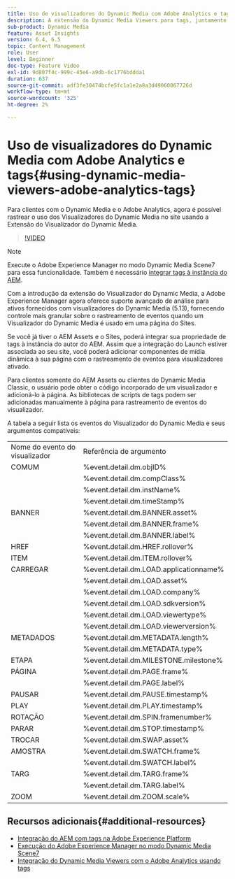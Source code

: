 ```yaml
---
title: Uso de visualizadores do Dynamic Media com Adobe Analytics e tags
description: A extensão do Dynamic Media Viewers para tags, juntamente com o lançamento do Dynamic Media Viewers 5.13, permite que os clientes da Dynamic Media, Adobe Analytics e tags usem eventos e dados específicos para o Dynamic Media Viewers em sua configuração de tags.
sub-product: Dynamic Media
feature: Asset Insights
version: 6.4, 6.5
topic: Content Management
role: User
level: Beginner
doc-type: Feature Video
exl-id: 9d807f4c-999c-45e6-a9db-6c1776bddda1
duration: 637
source-git-commit: adf3fe30474bcfe5fc1a1e2a8a3d49060067726d
workflow-type: tm+mt
source-wordcount: '325'
ht-degree: 2%

---
```


# Uso de visualizadores do Dynamic Media com Adobe Analytics e tags{#using-dynamic-media-viewers-adobe-analytics-tags}

Para clientes com o Dynamic Media e o Adobe Analytics, agora é possível rastrear o uso dos Visualizadores do Dynamic Media no site usando a Extensão do Visualizador do Dynamic Media.

>[!VIDEO](https://video.tv.adobe.com/v/29308?quality=12&learn=on)

>[!NOTE]
>
> Execute o Adobe Experience Manager no modo Dynamic Media Scene7 para essa funcionalidade. Também é necessário [integrar tags à instância do AEM](https://experienceleague.adobe.com/docs/experience-manager-learn/sites/integrations/experience-platform-launch/overview.html?lang=pt-BR).

Com a introdução da extensão do Visualizador do Dynamic Media, a Adobe Experience Manager agora oferece suporte avançado de análise para ativos fornecidos com visualizadores do Dynamic Media (5.13), fornecendo controle mais granular sobre o rastreamento de eventos quando um Visualizador do Dynamic Media é usado em uma página do Sites.

Se você já tiver o AEM Assets e o Sites, poderá integrar sua propriedade de tags à instância do autor do AEM. Assim que a integração do Launch estiver associada ao seu site, você poderá adicionar componentes de mídia dinâmica à sua página com o rastreamento de eventos para visualizadores ativado.

Para clientes somente do AEM Assets ou clientes do Dynamic Media Classic, o usuário pode obter o código incorporado de um visualizador e adicioná-lo à página. As bibliotecas de scripts de tags podem ser adicionadas manualmente à página para rastreamento de eventos do visualizador.

A tabela a seguir lista os eventos do Visualizador do Dynamic Media e seus argumentos compatíveis:

<table>
   <tbody>
      <tr>
         <td>Nome do evento do visualizador</td>
         <td>Referência de argumento</td>
      </tr>
      <tr>
         <td> COMUM </td>
         <td> %event.detail.dm.objID% </td>
      </tr>
      <tr>
         <td> </td>
         <td> %event.detail.dm.compClass% </td>
      </tr>
      <tr>
         <td> </td>
         <td> %event.detail.dm.instName% </td>
      </tr>
      <tr>
         <td> </td>
         <td> %event.detail.dm.timeStamp% </td>
      </tr>
      <tr>
         <td> BANNER <br></td>
         <td> %event.detail.dm.BANNER.asset% </td>
      </tr>
      <tr>
         <td> </td>
         <td> %event.detail.dm.BANNER.frame% </td>
      </tr>
      <tr>
         <td> </td>
         <td> %event.detail.dm.BANNER.label% </td>
      </tr>
      <tr>
         <td> HREF </td>
         <td> %event.detail.dm.HREF.rollover% </td>
      </tr>
      <tr>
         <td> ITEM </td>
         <td> %event.detail.dm.ITEM.rollover% </td>
      </tr>
      <tr>
         <td> CARREGAR </td>
         <td> %event.detail.dm.LOAD.applicationname% </td>
      </tr>
      <tr>
         <td><strong> </strong></td>
         <td> %event.detail.dm.LOAD.asset% </td>
      </tr>
      <tr>
         <td><strong> </strong></td>
         <td> %event.detail.dm.LOAD.company% </td>
      </tr>
      <tr>
         <td><strong> </strong></td>
         <td> %event.detail.dm.LOAD.sdkversion% </td>
      </tr>
      <tr>
         <td><strong> </strong></td>
         <td> %event.detail.dm.LOAD.viewertype% </td>
      </tr>
      <tr>
         <td><strong> </strong></td>
         <td> %event.detail.dm.LOAD.viewerversion% </td>
      </tr>
      <tr>
         <td> METADADOS </td>
         <td> %event.detail.dm.METADATA.length% </td>
      </tr>
      <tr>
         <td> </td>
         <td> %event.detail.dm.METADATA.type% </td>
      </tr>
      <tr>
         <td> ETAPA </td>
         <td> %event.detail.dm.MILESTONE.milestone% </td>
      </tr>
      <tr>
         <td> PÁGINA </td>
         <td> %event.detail.dm.PAGE.frame% </td>
      </tr>
      <tr>
         <td> </td>
         <td> %event.detail.dm.PAGE.label% </td>
      </tr>
      <tr>
         <td> PAUSAR </td>
         <td> %event.detail.dm.PAUSE.timestamp% </td>
      </tr>
      <tr>
         <td> PLAY </td>
         <td> %event.detail.dm.PLAY.timestamp% </td>
      </tr>
      <tr>
         <td> ROTAÇÃO </td>
         <td> %event.detail.dm.SPIN.framenumber% </td>
      </tr>
      <tr>
         <td> PARAR </td>
         <td> %event.detail.dm.STOP.timestamp% </td>
      </tr>
      <tr>
         <td> TROCAR </td>
         <td> %event.detail.dm.SWAP.asset% </td>
      </tr>
      <tr>
         <td> AMOSTRA </td>
         <td> %event.detail.dm.SWATCH.frame% </td>
      </tr>
      <tr>
         <td> </td>
         <td> %event.detail.dm.SWATCH.label% </td>
      </tr>
      <tr>
         <td> TARG </td>
         <td> %event.detail.dm.TARG.frame% </td>
      </tr>
      <tr>
         <td> </td>
         <td> %event.detail.dm.TARG.label% </td>
      </tr>
      <tr>
         <td> ZOOM </td>
         <td> %event.detail.dm.ZOOM.scale% </td>
      </tr>
   </tbody>
</table>

## Recursos adicionais{#additional-resources}

* [Integração do AEM com tags na Adobe Experience Platform](https://experienceleague.adobe.com/docs/experience-manager-learn/sites/integrations/experience-platform-launch/overview.html?lang=pt-BR)
* [Execução do Adobe Experience Manager no modo Dynamic Media Scene7](https://experienceleague.adobe.com/docs/experience-manager-65/assets/dynamic/config-dms7.html?lang=en)
* [Integração do Dynamic Media Viewers com o Adobe Analytics usando tags](https://experienceleague.adobe.com/docs/experience-manager-learn/assets/dynamic-media/dynamic-media-viewer-extension-use.html)
